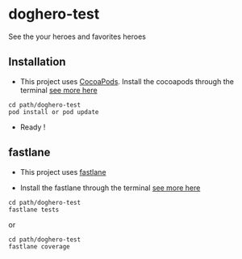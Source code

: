 # doghero-test
See the your heroes and favorites heroes

## Installation
- This project uses [CocoaPods](https://cocoapods.org). Install the cocoapods through the terminal [see more here](https://guides.cocoapods.org/using/getting-started.html)

```
cd path/doghero-test
pod install or pod update
```

- Ready !

## fastlane

- This project uses [fastlane](https://fastlane.tools/)

- Install the fastlane through the terminal [see more here](https://docs.fastlane.tools/getting-started/ios/setup/)

```
cd path/doghero-test
fastlane tests
```

or

```
cd path/doghero-test
fastlane coverage
```